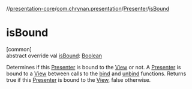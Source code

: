 //[presentation-core](../../../index.md)/[com.chrynan.presentation](../index.md)/[Presenter](index.md)/[isBound](is-bound.md)

# isBound

[common]\
abstract override val [isBound](is-bound.md): [Boolean](https://kotlinlang.org/api/latest/jvm/stdlib/kotlin/-boolean/index.html)

Determines if this [Presenter](index.md) is bound to the [View](../-view/index.md) or not. A [Presenter](index.md) is bound to a [View](../-view/index.md) between calls to the [bind](bind.md) and [unbind](unbind.md) functions. Returns true if this [Presenter](index.md) is bound to the [View](../-view/index.md), false otherwise.
